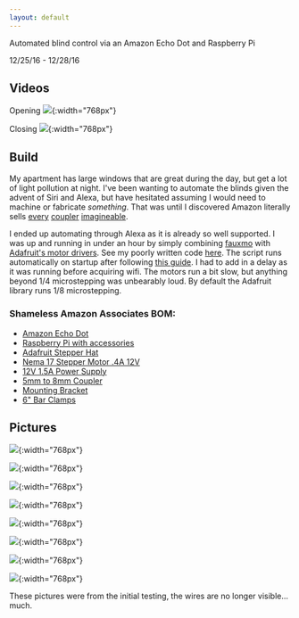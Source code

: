 ```yaml
---
layout: default
---
```


Automated blind control via an Amazon Echo Dot and Raspberry Pi

12/25/16 - 12/28/16

## [](#header-2)Videos

Opening
[![](images/opening_video.png)](https://www.youtube.com/watch?v=Tw-ZOflzcSQ){:width="768px"}

Closing
[![](images/closing_video.png)](https://www.youtube.com/watch?v=yLr2ESYjLDU){:width="768px"}

## [](#header-2)Build

My apartment has large windows that are great during the day, but get a lot of light pollution at night. I've been wanting to automate the blinds given the advent of Siri and Alexa, but have hesitated assuming I would need to machine or fabricate _something_. That was until I discovered Amazon literally sells [every](https://www.amazon.com/gp/product/B010MZ8SQU/ref=as_li_qf_sp_asin_il_tl?ie=UTF8&tag=jwahawis-20&camp=1789&creative=9325&linkCode=as2&creativeASIN=B010MZ8SQU&linkId=1000de7377d9110fe24d93d647a139b6) [coupler](https://www.amazon.com/gp/product/B00DCAIRIC/ref=as_li_qf_sp_asin_il_tl?ie=UTF8&tag=jwahawis-20&camp=1789&creative=9325&linkCode=as2&creativeASIN=B00DCAIRIC&linkId=f42e90a307e7c301764135e5522e3a88) [imagineable](https://www.amazon.com/gp/product/B00KHTVOEU/ref=as_li_qf_sp_asin_il_tl?ie=UTF8&tag=jwahawis-20&camp=1789&creative=9325&linkCode=as2&creativeASIN=B00KHTVOEU&linkId=863f0c0e23c7aef7aab1de1188a792b1).

I ended up automating through Alexa as it is already so well supported. I was up and running in under an hour by simply combining [fauxmo](https://pypi.python.org/pypi/fauxmo/0.3.2) with [Adafruit's motor drivers](https://github.com/adafruit/Adafruit-Motor-HAT-Python-Library/tree/master/Adafruit_MotorHAT). See my poorly written code [here](blinds_project/blinds.py). The script runs automatically on startup after following [this guide](http://www.instructables.com/id/Raspberry-Pi-Launch-Python-script-on-startup/?ALLSTEPS). I had to add in a delay as it was running before acquiring wifi. The motors run a bit slow, but anything beyond 1/4 microstepping was unbearably loud. By default the Adafruit library runs 1/8 microstepping.

### Shameless Amazon Associates BOM:

*   [Amazon Echo Dot](https://www.amazon.com/gp/product/B01DFKC2SO/ref=as_li_qf_sp_asin_il_tl?ie=UTF8&tag=jwahawis-20&camp=1789&creative=9325&linkCode=as2&creativeASIN=B01DFKC2SO&linkId=8066284c29bcd47b07bf712aa5f31467)
*   [Raspberry Pi with accessories](https://www.amazon.com/gp/product/B01C6Q2GSY/ref=as_li_qf_sp_asin_il_tl?ie=UTF8&tag=jwahawis-20&camp=1789&creative=9325&linkCode=as2&creativeASIN=B01C6Q2GSY&linkId=6dcd7db5905d7f718fe61928d9391ecf)
*   [Adafruit Stepper Hat](https://www.amazon.com/gp/product/B00TIY5JM8/ref=as_li_qf_sp_asin_il_tl?ie=UTF8&tag=jwahawis-20&camp=1789&creative=9325&linkCode=as2&creativeASIN=B00TIY5JM8&linkId=ffca63697e4f9ccf353288e846d3f175)
*   [Nema 17 Stepper Motor .4A 12V](https://www.amazon.com/gp/product/B00PNEQ9T4/ref=as_li_tl?ie=UTF8&camp=1789&creative=9325&creativeASIN=B00PNEQ9T4&linkCode=as2&tag=jwahawis-20&linkId=deaf3b953c76bb2416aa1811060c300e)
*   [12V 1.5A Power Supply](https://www.amazon.com/gp/product/B01DUNY9D2/ref=as_li_qf_sp_asin_il_tl?ie=UTF8&tag=jwahawis-20&camp=1789&creative=9325&linkCode=as2&creativeASIN=B01DUNY9D2&linkId=3ace95080ff7b5d5f6eeab4c24a78248)
*   [5mm to 8mm Coupler](https://www.amazon.com/gp/product/B00KHTVOEU/ref=as_li_qf_sp_asin_il_tl?ie=UTF8&tag=jwahawis-20&camp=1789&creative=9325&linkCode=as2&creativeASIN=B00KHTVOEU&linkId=29201451fd4e78abd9a09a8c8c41c42f)
*   [Mounting Bracket](https://www.amazon.com/gp/product/B01HHPD7LY/ref=as_li_qf_sp_asin_il_tl?ie=UTF8&tag=jwahawis-20&camp=1789&creative=9325&linkCode=as2&creativeASIN=B01HHPD7LY&linkId=49983742adc85960077c9a8a90a3d6e6)
*   [6" Bar Clamps](https://www.amazon.com/gp/product/B0000CCXVF/ref=as_li_qf_sp_asin_il_tl?ie=UTF8&tag=jwahawis-20&camp=1789&creative=9325&linkCode=as2&creativeASIN=B0000CCXVF&linkId=cb3802da6ccd80423604759d4878cb0b)

## [](#header-2)Pictures

![](images/IMG_1634_1024x768.jpeg){:width="768px"}

![](images/IMG_1635_1024x768.jpeg){:width="768px"}

![](images/IMG_1638_1024x768.jpeg){:width="768px"}

![](images/IMG_1639_1024x768.jpeg){:width="768px"}

![](images/IMG_1641_1024x768.jpeg){:width="768px"}

![](images/IMG_1642_1024x768.jpeg){:width="768px"}

![](images/IMG_1643_1024x768.jpeg){:width="768px"}

![](images/IMG_1644_1024x768.jpeg){:width="768px"}

These pictures were from the initial testing, the wires are no longer visible... much.